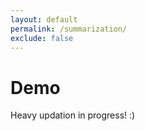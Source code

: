 ```yaml
---
layout: default
permalink: /summarization/
exclude: false
---
```



<h1>Demo </h1>

<p>Heavy updation in progress! :)</p>


